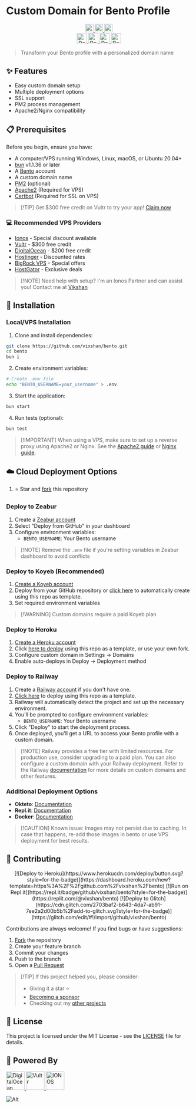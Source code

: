# Custom Domain for Bento Profile

<div align="center">
    <a href="LICENSE">
        <img src="https://img.shields.io/badge/License-MIT-green.svg?style=for-the-badge" alt="MIT License" height="22"/>
    </a>
    <a href="https://github.com/vixshan/bento/actions/workflows/git-sync.yml">
        <img src="https://github.com/vixshan/bento/actions/workflows/git-sync.yml/badge.svg" alt="GitLab Sync" height="22"/>
    </a>
    <a href="https://github.com/vixshan/bento/actions/workflows/releases.yml">
        <img src="https://github.com/vixshan/bento/actions/workflows/releases.yml/badge.svg" alt="Releases" height="22"/>
    </a>
</div>

<div align="center">
    <a href="https://zeabur.com/templates/U3I9WF?referralCode=vixshan">
        <img src="https://zeabur.com/button.svg" alt="Deploy on Zeabur" height="27"/>
    </a>
    <a href="https://railway.com/template/6fVSiZ?referralCode=HB99pt">
        <img src="https://railway.com/button.svg" alt="Deploy on Railway" height="27"/>
    </a>
    <a href="https://app.koyeb.com/deploy?type=git&repository=github.com/vixshan/bento&name=bento&service_type=web&builder=dockerfile">
        <img src="https://www.koyeb.com/static/images/deploy/button.svg" alt="Deploy to Koyeb" height="27"/>
    </a>
    <a href="https://dashboard.heroku.com/new?template=https%3A%2F%2Fgithub.com%2Fvixshan%2Fbento">
        <img src="https://www.herokucdn.com/deploy/button.png" alt="Deploy to Heroku" height="27"/>
    </a>
</div>

> Transform your Bento profile with a personalized domain name

## ✨ Features

- Easy custom domain setup
- Multiple deployment options
- SSL support
- PM2 process management
- Apache2/Nginx compatibility

## 📋 Prerequisites

Before you begin, ensure you have:

- A computer/VPS running Windows, Linux, macOS, or Ubuntu 20.04+
- [bun](https://bun.sh) v1.1.36 or later
- A [Bento](https://bento.me) account
- A custom domain name
- [PM2](https://pm2.keymetrics.io/) (optional)
- [Apache2](https://httpd.apache.org/) (Required for VPS)
- [Certbot](https://certbot.eff.org/) (Required for SSL on VPS)

> [!TIP] Get $300 free credit on Vultr to try your app! [Claim now](https://go.vikshan.tech/vultr)

### 💻 Recommended VPS Providers

- [Ionos](https://go.vikshan.tech/ionos) - Special discount available
- [Vultr](https://go.vikshan.tech/vultr) - $300 free credit
- [DigitalOcean](https://go.vikshan.tech/digitalocean) - $200 free credit
- [Hostinger](https://go.vikshan.tech/hostinger) - Discounted rates
- [BigRock VPS](https://go.vikshan.tech/bigrock) - Special offers
- [HostGator](https://go.vikshan.tech/hostgator) - Exclusive deals

> [!NOTE] Need help with setup? I'm an Ionos Partner and can assist you! Contact me at
> [Vikshan](https://go.vikshan.tech/ionos-partner)

## 🚀 Installation

### Local/VPS Installation

1. Clone and install dependencies:

```bash
git clone https://github.com/vixshan/bento.git
cd bento
bun i
```

2. Create environment variables:

```bash
# Create .env file
echo "BENTO_USERNAME=your_username" > .env
```

3. Start the application:

```bash
bun start
```

4. Run tests (optional):

```bash
bun test
```

> [!IMPORTANT] When using a VPS, make sure to set up a reverse proxy using Apache2 or Nginx. See the
> [Apache2 guide](https://docs.vikshan.tech/selfhost/dashboard/domain) or
> [Nginx guide](https://docs.nginx.com/nginx/admin-guide/web-server/reverse-proxy/).

## ☁️ Cloud Deployment Options

1. ⭐ Star and [fork](https://github.com/vixshan/bento/fork) this repository

### Deploy to Zeabur

1. Create a [Zeabur account](https://zeabur.com?referralCode=vikshan&utm_source=vikshan)
2. Select "Deploy from GitHub" in your dashboard
3. Configure environment variables:
   - `BENTO_USERNAME`: Your Bento username

> [!NOTE] Remove the `.env` file if you're setting variables in Zeabur dashboard to avoid conflicts

### Deploy to Koyeb (Recommended)

1. [Create a Koyeb account](https://app.koyeb.com/signup)
2. Deploy from your GitHub repository or
   [click here](https://app.koyeb.com/deploy?type=git&repository=github.com/vixshan/bento&name=bento&service_type=web&builder=dockerfile)
   to automatically create using this repo as template.
3. Set required environment variables

> [!WARNING] Custom domains require a paid Koyeb plan

### Deploy to Heroku

1. [Create a Heroku account](https://signup.heroku.com/)
2. Click
   [here to deploy](https://dashboard.heroku.com/new?template=https%3A%2F%2Fgithub.com%2Fvixshan%2Fbento)
   using this repo as a template, or use your own fork.
3. Configure custom domain in Settings → Domains
4. Enable auto-deploys in Deploy → Deployment method

### Deploy to Railway

1. Create a [Railway account](https://railway.com?referralCode=HB99pt) if you don't have one.
2. [Click here](https://railway.com/template/6fVSiZ?referralCode=HB99pt) to deploy using this repo
   as a template.
3. Railway will automatically detect the project and set up the necessary environment.
4. You'll be prompted to configure environment variables:
   - `BENTO_USERNAME`: Your Bento username
5. Click "Deploy" to start the deployment process.
6. Once deployed, you'll get a URL to access your Bento profile with a custom domain.

> [!NOTE] Railway provides a free tier with limited resources. For production use, consider
> upgrading to a paid plan. You can also configure a custom domain with your Railway deployment.
> Refer to the Railway
> [documentation](https://docs.railway.com/guides/public-networking#custom-domains) for more details
> on custom domains and other features.

### Additional Deployment Options

- **Okteto**: [Documentation](https://www.okteto.com/docs/)
- **Repl.it**: [Documentation](https://docs.replit.com/)
- **Docker**: [Documentation](https://docs.docker.com/)

> [!CAUTION] Known issue: Images may not persist due to caching. In case that happens, re-add those
> images in bento or use VPS deployment for best results.

## 🤝 Contributing

<p align="center">
[![Deploy to Heroku](https://www.herokucdn.com/deploy/button.svg?style=for-the-badge)](https://dashboard.heroku.com/new?template=https%3A%2F%2Fgithub.com%2Fvixshan%2Fbento)
[![Run on Repl.it](https://repl.it/badge/github/vixshan/bento?style=for-the-badge)](https://replit.com/@vixshan/bento)
[![Deploy to Glitch](https://cdn.glitch.com/2703baf2-b643-4da7-ab91-7ee2a2d00b5b%2Fadd-to-glitch.svg?style=for-the-badge)](https://glitch.com/edit/#!/import/github/vixshan/bento)
</p>

Contributions are always welcome! If you find bugs or have suggestions:

1. [Fork](https://github.com/vixshan/bento/fork) the repository
2. Create your feature branch
3. Commit your changes
4. Push to the branch
5. Open a [Pull Request](https://github.com/vixshan/bento/compare)

> [!TIP] If this project helped you, please consider:
>
> - Giving it a star ⭐
> - [Becoming a sponsor](https://github.com/sponsors/vixshan)
> - Checking out my [other projects](https://github.com/vixshan?tab=repositories)

## 📄 License

This project is licensed under the MIT License - see the [LICENSE](LICENSE) file for details.

## 💪 Powered By

<p align="left">
  <a href="https://www.digitalocean.com/?refcode=c5587212fe39&utm_campaign=Referral_Invite&utm_medium=Referral_Program&utm_source=badge">
    <img src="https://web-platforms.sfo2.cdn.digitaloceanspaces.com/WWW/Badge%201.svg" alt="DigitalOcean" height="50">
  </a>
  <a href="https://go.vikshan.tech/vultr">
    <img src="https://www.vultr.com/media/logo_ondark.svg" alt="Vultr" height="50">
  </a>
  <a href="https://partnernetwork.ionos.com/partner/vikshan?origin=PartnerBadge">
    <img src="https://images-2.partnerportal.ionos.com/items/0461b6bb-dabe-40bb-8d94-feb41be45e49/profiles/b6282cd9-10f6-4260-90dd-0bc4584f9c33/badges/normal_blue_eco" alt="IONOS" height="50">
  </a>
</p>

![Alt](https://repobeats.axiom.co/api/embed/578ac42457107a9ba4a650e59d5d42849ab69c0b.svg 'Repobeats analytics image')

